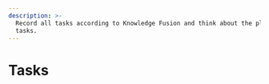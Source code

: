 ```yaml
---
description: >-
  Record all tasks according to Knowledge Fusion and think about the plan for
  tasks.
---
```


# Tasks

